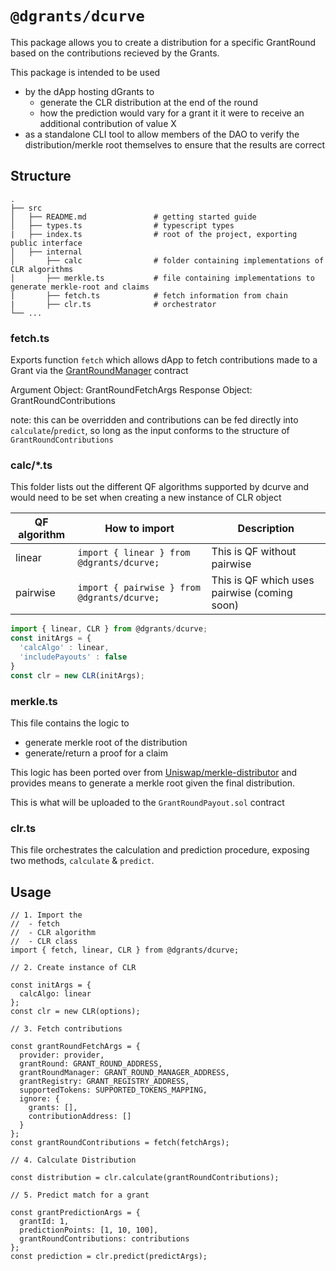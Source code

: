 # `@dgrants/dcurve`

This package allows you to create a distribution for a specific GrantRound based on the contributions recieved by the Grants.

This package is intended to be used

- by the dApp hosting dGrants to
  - generate the CLR distribution at the end of the round
  - how the prediction would vary for a grant it it were to receive an additional contribution of value X
- as a standalone CLI tool to allow members of the DAO to verify the distribution/merkle root themselves to ensure that the results are correct

## Structure

```
.
├── src
│   ├── README.md               # getting started guide
│   ├── types.ts                # typescript types
|   ├── index.ts                # root of the project, exporting public interface
│   ├── internal
│       ├── calc                # folder containing implementations of CLR algorithms
│       ├── merkle.ts           # file containing implementations to generate merkle-root and claims
|       ├── fetch.ts            # fetch information from chain
|       ├── clr.ts              # orchestrator
└── ...
```

### fetch.ts

Exports function `fetch` which allows dApp to fetch contributions made to a Grant via the [GrantRoundManager](https://github.com/dcgtc/dgrants/blob/main/contracts/contracts/GrantRoundManager.sol) contract

Argument Object: GrantRoundFetchArgs
Response Object: GrantRoundContributions

note: this can be overridden and contributions can be fed directly into `calculate`/`predict`, so long as the input conforms to the structure of `GrantRoundContributions`

### calc/\*.ts

This folder lists out the different QF algorithms supported by dcurve
and would need to be set when creating a new instance of CLR object

| QF algorithm | How to import                               | Description                                  |
| ------------ | ------------------------------------------- | -------------------------------------------- |
| linear       | `import { linear } from @dgrants/dcurve;`   | This is QF without pairwise                  |
| pairwise     | `import { pairwise } from @dgrants/dcurve;` | This is QF which uses pairwise (coming soon) |

```javascript
import { linear, CLR } from @dgrants/dcurve;
const initArgs = {
  'calcAlgo' : linear,
  'includePayouts' : false
}
const clr = new CLR(initArgs);
```

### merkle.ts

This file contains the logic to

- generate merkle root of the distribution
- generate/return a proof for a claim

This logic has been ported over from [Uniswap/merkle-distributor](https://github.com/Uniswap/merkle-distributor) and provides means to generate a merkle root given the final distribution.

This is what will be uploaded to the `GrantRoundPayout.sol` contract

### clr.ts

This file orchestrates the calculation and prediction procedure, exposing two methods, `calculate` & `predict`.

## Usage

```
// 1. Import the
//  - fetch
//  - CLR algorithm
//  - CLR class
import { fetch, linear, CLR } from @dgrants/dcurve;

// 2. Create instance of CLR

const initArgs = {
  calcAlgo: linear
};
const clr = new CLR(options);

// 3. Fetch contributions

const grantRoundFetchArgs = {
  provider: provider,
  grantRound: GRANT_ROUND_ADDRESS,
  grantRoundManager: GRANT_ROUND_MANAGER_ADDRESS,
  grantRegistry: GRANT_REGISTRY_ADDRESS,
  supportedTokens: SUPPORTED_TOKENS_MAPPING,
  ignore: {
    grants: [],
    contributionAddress: []
  }
};
const grantRoundContributions = fetch(fetchArgs);

// 4. Calculate Distribution

const distribution = clr.calculate(grantRoundContributions);

// 5. Predict match for a grant

const grantPredictionArgs = {
  grantId: 1,
  predictionPoints: [1, 10, 100],
  grantRoundContributions: contributions
};
const prediction = clr.predict(predictArgs);
```
